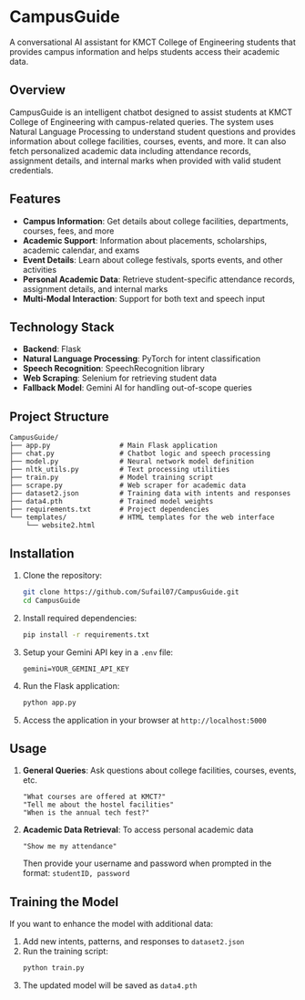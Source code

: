 # CampusGuide

A conversational AI assistant for KMCT College of Engineering students that provides campus information and helps students access their academic data.

## Overview

CampusGuide is an intelligent chatbot designed to assist students at KMCT College of Engineering with campus-related queries. The system uses Natural Language Processing to understand student questions and provides information about college facilities, courses, events, and more. It can also fetch personalized academic data including attendance records, assignment details, and internal marks when provided with valid student credentials.

## Features

- **Campus Information**: Get details about college facilities, departments, courses, fees, and more
- **Academic Support**: Information about placements, scholarships, academic calendar, and exams
- **Event Details**: Learn about college festivals, sports events, and other activities
- **Personal Academic Data**: Retrieve student-specific attendance records, assignment details, and internal marks
- **Multi-Modal Interaction**: Support for both text and speech input

## Technology Stack

- **Backend**: Flask
- **Natural Language Processing**: PyTorch for intent classification
- **Speech Recognition**: SpeechRecognition library
- **Web Scraping**: Selenium for retrieving student data
- **Fallback Model**: Gemini AI for handling out-of-scope queries

## Project Structure

```
CampusGuide/
├── app.py                 # Main Flask application
├── chat.py                # Chatbot logic and speech processing
├── model.py               # Neural network model definition
├── nltk_utils.py          # Text processing utilities
├── train.py               # Model training script
├── scrape.py              # Web scraper for academic data
├── dataset2.json          # Training data with intents and responses
├── data4.pth              # Trained model weights
├── requirements.txt       # Project dependencies
└── templates/             # HTML templates for the web interface
    └── website2.html
```

## Installation

1. Clone the repository:
   ```bash
   git clone https://github.com/Sufail07/CampusGuide.git
   cd CampusGuide
   ```

2. Install required dependencies:
   ```bash
   pip install -r requirements.txt
   ```

3. Setup your Gemini API key in a `.env` file:
   ```
   gemini=YOUR_GEMINI_API_KEY
   ```

4. Run the Flask application:
   ```bash
   python app.py
   ```

5. Access the application in your browser at `http://localhost:5000`

## Usage

1. **General Queries**: Ask questions about college facilities, courses, events, etc.
   ```
   "What courses are offered at KMCT?"
   "Tell me about the hostel facilities"
   "When is the annual tech fest?"
   ```

2. **Academic Data Retrieval**: To access personal academic data
   ```
   "Show me my attendance"
   ```
   Then provide your username and password when prompted in the format: `studentID, password`

## Training the Model

If you want to enhance the model with additional data:

1. Add new intents, patterns, and responses to `dataset2.json`
2. Run the training script:
   ```bash
   python train.py
   ```
3. The updated model will be saved as `data4.pth`
